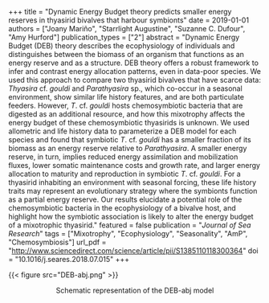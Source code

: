 +++
title = "Dynamic Energy Budget theory predicts smaller energy reserves in thyasirid bivalves that harbour symbionts"
date = 2019-01-01
authors = ["Joany Mariño", "Starrlight Augustine", "Suzanne C. Dufour", "Amy Hurford"]
publication_types = ["2"]
abstract = "Dynamic Energy Budget (DEB) theory describes the ecophysiology of individuals and distinguishes between the biomass of an organism that functions as an energy reserve and as a structure. DEB theory offers a robust framework to infer and contrast energy allocation patterns, even in data-poor species. We used this approach to compare two thyasirid bivalves that have scarce data: *Thyasira* cf. *gouldi* and *Parathyasira* sp., which co-occur in a seasonal environment, show similar life history features, and are both particulate feeders. However, *T*. cf. *gouldi* hosts chemosymbiotic bacteria that are digested as an additional resource, and how this mixotrophy affects the energy budget of these chemosymbiotic thyasirids is unknown. We used allometric and life history data to parameterize a DEB model for each species and found that symbiotic *T*. cf. *gouldi* has a smaller fraction of its biomass as an energy reserve relative to *Parathyasira*. A smaller energy reserve, in turn, implies reduced energy assimilation and mobilization fluxes, lower somatic maintenance costs and growth rate, and larger energy allocation to maturity and reproduction in symbiotic *T*. cf. *gouldi*. For a thyasirid inhabiting an environment with seasonal forcing, these life history traits may represent an evolutionary strategy where the symbionts function as a partial energy reserve. Our results elucidate a potential role of the chemosymbiotic bacteria in the ecophysiology of a bivalve host, and highlight how the symbiotic association is likely to alter the energy budget of a mixotrophic thyasirid."
featured = false
publication = "*Journal of Sea Research*"
tags = ["Mixotrophy", "Ecophysiology", "Seasonality", "AmP", "Chemosymbiosis"]
url_pdf = "http://www.sciencedirect.com/science/article/pii/S1385110118300364"
doi = "10.1016/j.seares.2018.07.015"
+++

{{< figure src="DEB-abj.png" >}}

<p style="text-align: center;"> 
  Schematic representation of the DEB-abj model
</p>
